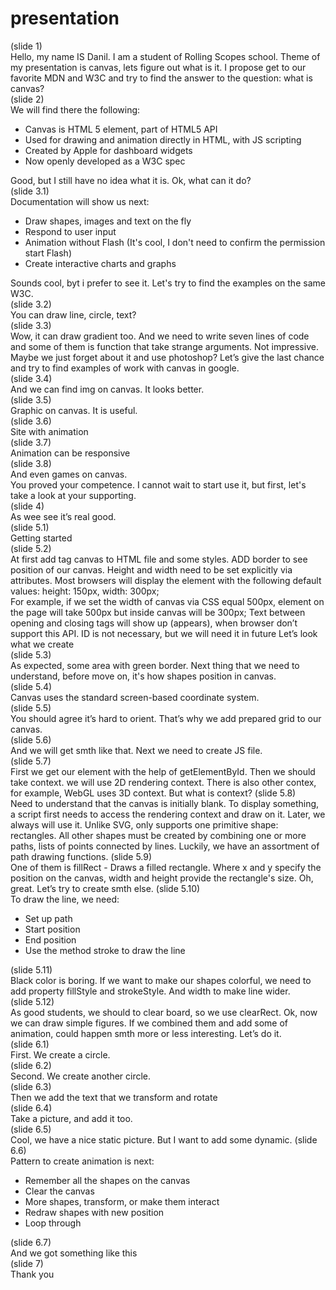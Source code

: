 # presentation
(slide 1) <br>
Hello, my name IS Danil. I am a student of Rolling Scopes school.
Theme of my presentation is canvas, lets figure out what is it.
I propose get to our favorite MDN and W3C and try to find the answer to the question: what is canvas? <br>
(slide 2)<br>
We will find there the following:
- Canvas is HTML 5 element, part of HTML5 API
- Used for drawing and animation directly in HTML, with JS scripting
- Created by Apple for dashboard widgets
- Now openly developed as a W3C spec

Good, but I still have no idea what it is.
Ok, what can it do?<br>
(slide 3.1)<br>
Documentation will show us next:
- Draw shapes, images and text on the fly
- Respond to user input
- Animation without Flash (It's cool, I don't need to confirm the permission start Flash)
- Create interactive charts and graphs

Sounds cool, byt i prefer to see it.
Let's try to find the examples on the same W3C.<br>
(slide 3.2)<br>
You can draw line, circle, text?<br>
(slide 3.3)<br>
 Wow, it can draw  gradient too. And we need to write seven lines of code  and some of them is function that take strange arguments. Not impressive. Maybe we just forget about it and use photoshop?
Let’s give the last chance and try to find examples of work with canvas in google.<br>
(slide 3.4)<br>
And we can find img on canvas. It looks better.<br>
(slide 3.5)<br>
Graphic on canvas. It is useful.<br>
(slide 3.6)<br>
Site with animation<br>
(slide 3.7)<br>
Animation can be responsive<br>
(slide 3.8)<br>
And even games on canvas.<br>
You proved your competence.
 I cannot wait to start use it, but first, let's take a look at your supporting.<br>
 (slide 4)<br>
As wee see it’s real good.<br>
 (slide 5.1)<br>
Getting started<br>
 (slide 5.2)<br>
At first add tag canvas to HTML file and some styles. ADD border to see position of our canvas.
Height and width need to be set explicitly via attributes. 
Most browsers will display the <canvas> element with the following default values: height: 150px, width: 300px;  
For example, if we set the width of canvas via CSS equal 500px, element on the page will take 500px but inside canvas will be 300px;
Text between opening  and closing  tags will show up (appears), when browser don’t support this API.
ID is not neсessary, but we will need it in future
Let’s look what we create<br>
 (slide 5.3)<br>
As expected, some area with  green border.
Next thing that we need to understand, before move on, it's how shapes position in canvas.<br>
 (slide 5.4)<br>
Canvas uses the standard screen-based coordinate system.<br>
 (slide 5.5)<br>
You should agree it’s hard to orient. That’s why we add prepared grid to our canvas.<br>
 (slide 5.6)<br> And we will get smth like that.
Next we need to create JS file.<br> 
 (slide 5.7)<br>
First we get our element with the help of getElementById. Then we should take context.
we will use 2D rendering context. 
There is also other contex, for example, WebGL uses 3D context.
But what is context?
 (slide 5.8)<br>
Need to understand that the canvas is initially blank. To display something, a script first needs to access the rendering context and draw on it.
Later, we always will use it.
Unlike SVG, <canvas> only supports one primitive shape: rectangles. All other shapes must be created by combining one or more paths, lists of points connected by lines. 
Luckily, we have an assortment of path drawing functions.
 (slide 5.9)<br>
One of them is fillRect - Draws a filled rectangle. Where x and y specify the position on the canvas, width and height provide the rectangle's size.
Oh, great. Let’s try to create smth else.
 (slide 5.10)<br>
To draw the line, we need:
  - Set up path
  - Start position
  - End position
  - Use the method stroke to draw the line<br>
  
  (slide 5.11)<br>
Black color is boring. 
If we want to make our shapes colorful, we need to add property fillStyle and strokeStyle. And width to make line wider.<br>
(slide 5.12)<br>As good students, we should  to clear board, so we use clearRect.
Оk,  now we can draw simple figures. If we сombined them and add some of animation, could happen smth more or less interesting. 
Let’s do it.<br>
(slide 6.1)<br>
First. We create a circle.<br>
(slide 6.2)<br>
Second. We create another circle.<br>
(slide 6.3)<br>
Then we add the text that we transform and rotate<br>
(slide 6.4)<br>
Take a picture, and add it too.<br>
(slide 6.5)<br>
Cool, we have a nice static picture. But I want to add some dynamic.
(slide 6.6)<br>
Pattern to create animation is next:
  - Remember all the shapes on the canvas
  - Clear the canvas
  - More shapes, transform, or make them interact
  - Redraw shapes with new position
  - Loop through<br>
  
 (slide 6.7)<br>
And we got something like this<br>
 (slide 7)<br> Thank you





















